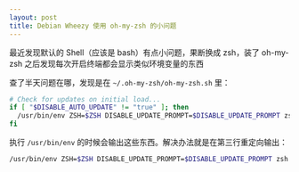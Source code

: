 ```yaml
---
layout: post
title: Debian Wheezy 使用 oh-my-zsh 的小问题
---
```


最近发现默认的 Shell（应该是 bash）有点小问题，果断换成 zsh，装了 oh-my-zsh 之后发现每次开启终端都会显示类似环境变量的东西

查了半天问题在哪，发现是在 `~/.oh-my-zsh/oh-my-zsh.sh` 里：

```sh
# Check for updates on initial load...
if [ "$DISABLE_AUTO_UPDATE" != "true" ]; then
  /usr/bin/env ZSH=$ZSH DISABLE_UPDATE_PROMPT=$DISABLE_UPDATE_PROMPT zsh $ZSH/tools/check_for_upgrade.sh
fi
```

执行 `/usr/bin/env` 的时候会输出这些东西。解决办法就是在第三行重定向输出：

```sh
/usr/bin/env ZSH=$ZSH DISABLE_UPDATE_PROMPT=$DISABLE_UPDATE_PROMPT zsh $ZSH/tools/check_for_upgrade.sh &>/dev/null
```
